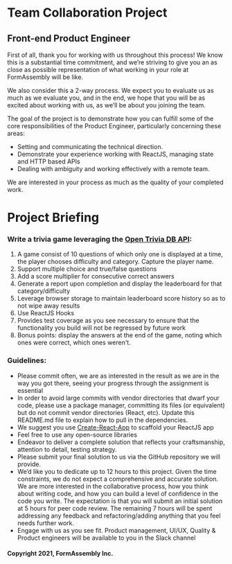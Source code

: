 
# Team Collaboration Project
## Front-end Product Engineer

First of all, thank you for working with us throughout this process! We know this is a substantial time commitment, and we’re striving to give you an as close as possible representation of what working in your role at FormAssembly will be like.

We also consider this a 2-way process. We expect you to evaluate us as much as we evaluate you, and in the end, we hope that you will be as excited about working with us, as we’ll be about you joining the team.

The goal of the project is to demonstrate how you can fulfill some of the core responsibilities of the Product Engineer, particularly concerning these areas:

-   Setting and communicating the technical direction.
-   Demonstrate your experience working with ReactJS, managing state and HTTP based APIs
-   Dealing with ambiguity and working effectively with a remote team.

We are interested in your process as much as the quality of your completed work.

Project Briefing
================

### Write a trivia game leveraging the [Open Trivia DB API](https://opentdb.com/api_config.php):

1. A game consist of 10 questions of which only one is displayed at a time, the player chooses difficulty and category. Capture the player name.
2. Support multiple choice and true/false questions
3. Add a score multiplier for consecutive correct answers
4. Generate a report upon completion and display the leaderboard for that category/difficulty
5. Leverage browser storage to maintain leaderboard score history so as to not wipe away results
6. Use ReactJS Hooks
7. Provides test coverage as you see necessary to ensure that the functionality you build will not be regressed by future work
8. Bonus points: display the answers at the end of the game, noting which ones were correct, which ones weren't.

### Guidelines:

- Please commit often, we are as interested in the result as we are in the way you got there, seeing your progress through the assignment is essential
- In order to avoid large commits with vendor directories that dwarf your code, please use a package manager, committing its files (or equivalent) but do not commit vendor directories (React, etc). Update this README.md file to explain how to pull in the dependencies.
- We suggest you use [Create-React-App](https://github.com/facebook/create-react-app) to scaffold your ReactJS app
- Feel free to use any open-source libraries
- Endeavor to deliver a complete solution that reflects your craftsmanship, attention to detail, testing strategy.
- Please submit your final solution to us via the GitHub repository we will provide.
- We’d like you to dedicate up to 12 hours to this project. Given the time constraints, we do not expect a comprehensive and accurate solution. We are more interested in the collaborative process, how you think about writing code, and how you can build a level of confidence in the code you write. The expectation is that you will submit an initial solution at 5 hours for peer code review. The remaining 7 hours will be spent addressing any feedback and refactoring/adding anything that you feel needs further work.
- Engage with us as you see fit. Product management, UI/UX, Quality & Product engineers will be available to you in the Slack channel


#### Copyright 2021, FormAssembly Inc.

